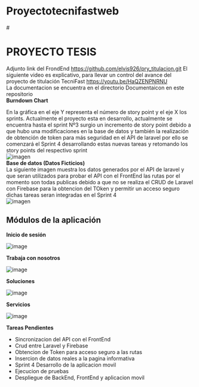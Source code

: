 # Proyectotecnifastweb
#<h1><b>PROYECTO TESIS</b></h1>
Adjunto link del FrondEnd https://github.com/elvis926/pry_titulacion.git
El siguiente video es explicativo, para llevar un control del avance del proyecto de titulación TecniFast https://youtu.be/HaQZENPNRNU
<br>
La documentacion se encuentra en el directorio Documentaicon en este repositorio 
<br>
<b>Burndown Chart</b>
<br>

En la gráfica en el eje Y representa el número de story point y el eje X los sprints. 
Actualmente el proyecto esta en desarrollo, actualmente se encuentra hasta el sprint Nº3 surgio un incremento de story point debido a que hubo una modificaciones en la base de datos y también la realización de obtención de token para más seguridad en el API de laravel por ello se comenzará el Sprint 4 desarrollando estas nuevas tareas y retomando los story points del respectivo sprint
<br>
![imagen](https://user-images.githubusercontent.com/55716749/127089162-73f6988e-8991-4b84-b656-e3f6165606cf.png)
<br>
<b>Base de datos (Datos Ficticios)</b> 
<br>
La siguiente imagen muestra los datos generados por el API de laravel y que seran utilizados para probar el API con el FrontEnd las rutas por el momento son todas publicas debido a que no se realiza el CRUD de Laravel con Firebase para la obtencion del TOken y permitir un acceso seguro dichas tareas seran integradas en el Sprint 4
<br>
![imagen](https://user-images.githubusercontent.com/55716749/127091428-2bdc6881-52a2-4aac-8666-c570daac51ab.png)

<h2><b>Módulos de la aplicación</b></h2>

<b>Inicio de sesión</b>

![image](https://user-images.githubusercontent.com/67065421/127094675-1baf6cd8-3d50-44da-ae98-8ba393cecd33.png)

<b>Trabaja con nosotros</b>

![image](https://user-images.githubusercontent.com/67065421/127095369-ac27a6c6-d347-489f-b5a5-9d88c4f7bf52.png)

<b>Soluciones</b>

![image](https://user-images.githubusercontent.com/67065421/127095664-0143ca78-39df-43e6-ba03-8e30e2d9f047.png)

<b>Servicios</b>

![image](https://user-images.githubusercontent.com/67065421/127095685-eb9e52ea-7abd-46a8-8683-e51f645d2b79.png)

<b>Tareas Pendientes</b>
* Sincronizacion del API con el FrontEnd 
* Crud entre Laravel y Firebase 
* Obtencion de Token para acceso seguro a las rutas 
* Insercion de datos reales a la pagina informativa
* Sprint 4 Desarrollo de la aplicacion movil
* Ejecucion de pruebas 
* Despliegue de BackEnd, FrontEnd y aplicacion movil







